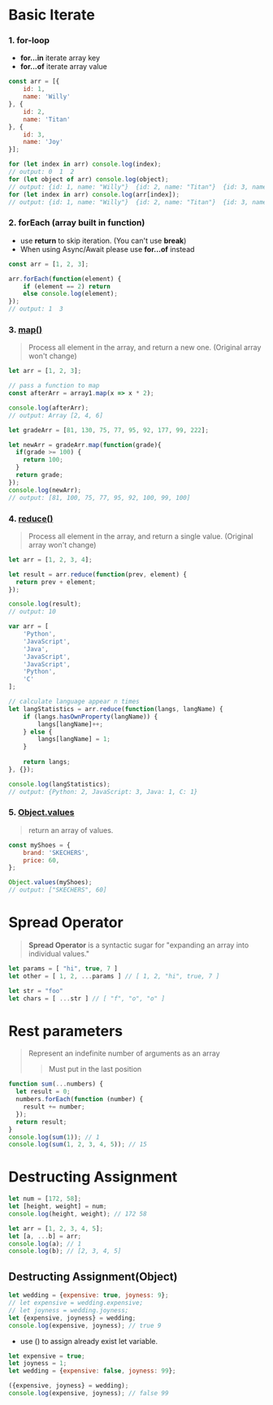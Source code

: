 # Basic Iterate
### 1. for-loop
  - **for...in** iterate array key
  - **for...of** iterate array value
```js
const arr = [{
    id: 1,
    name: 'Willy'
}, {
    id: 2,
    name: 'Titan'
}, {
    id: 3,
    name: 'Joy'
}];

for (let index in arr) console.log(index);
// output: 0  1  2
for (let object of arr) console.log(object);
// output: {id: 1, name: "Willy"}  {id: 2, name: "Titan"}  {id: 3, name: "Joy"}
for (let index in arr) console.log(arr[index]);
// output: {id: 1, name: "Willy"}  {id: 2, name: "Titan"}  {id: 3, name: "Joy"}
```
### 2. forEach (array built in function)
  - use **return** to skip iteration. (You can't use **break**)
  - When using Async/Await please use **for...of** instead
```js
const arr = [1, 2, 3];

arr.forEach(function(element) {
    if (element == 2) return
    else console.log(element);
});
// output: 1  3
```
### 3. [map()](https://developer.mozilla.org/en-US/docs/Web/JavaScript/Reference/Global_Objects/Array/map)
> Process all element in the array, and return a new one. (Original array won't change)
```js
let arr = [1, 2, 3];

// pass a function to map
const afterArr = array1.map(x => x * 2);

console.log(afterArr);
// output: Array [2, 4, 6]
```
```js
let gradeArr = [81, 130, 75, 77, 95, 92, 177, 99, 222];

let newArr = gradeArr.map(function(grade){
  if(grade >= 100) {
    return 100;
  }
  return grade;
});
console.log(newArr);
// output: [81, 100, 75, 77, 95, 92, 100, 99, 100]
```
### 4. [reduce()](https://developer.mozilla.org/en-US/docs/Web/JavaScript/Reference/Global_Objects/Array/Reduce)
> Process all element in the array, and return a single value. (Original array won't change)
```js
let arr = [1, 2, 3, 4];

let result = arr.reduce(function(prev, element) {
  return prev + element;
});

console.log(result);
// output: 10
```
```js
var arr = [
    'Python',
    'JavaScript',
    'Java',
    'JavaScript',
    'JavaScript',
    'Python',
    'C'
];

// calculate language appear n times
let langStatistics = arr.reduce(function(langs, langName) {
    if (langs.hasOwnProperty(langName)) {
        langs[langName]++;
    } else {
        langs[langName] = 1;
    }
    
    return langs;
}, {});

console.log(langStatistics);
// output: {Python: 2, JavaScript: 3, Java: 1, C: 1}
```
### 5. [Object.values]('https://developer.mozilla.org/en-US/docs/Web/JavaScript/Reference/Global_Objects/Object/values')
> return an array of values.
```js
const myShoes = {
    brand: 'SKECHERS',
    price: 60,
};

Object.values(myShoes);
// output: ["SKECHERS", 60]
```

# Spread Operator
> **Spread Operator** is a syntactic sugar for "expanding an array into individual values."
```js
let params = [ "hi", true, 7 ]
let other = [ 1, 2, ...params ] // [ 1, 2, "hi", true, 7 ]

let str = "foo"
let chars = [ ...str ] // [ "f", "o", "o" ]
```
# Rest parameters
> Represent an indefinite number of arguments as an array
>> Must put in the last position
```js
function sum(...numbers) {
  let result = 0;
  numbers.forEach(function (number) {
    result += number;
  });
  return result;
}
console.log(sum(1)); // 1
console.log(sum(1, 2, 3, 4, 5)); // 15
```
# Destructing Assignment
```js
let num = [172, 58];
let [height, weight] = num;
console.log(height, weight); // 172 58
```
```js
let arr = [1, 2, 3, 4, 5];
let [a, ...b] = arr;
console.log(a); // 1
console.log(b); // [2, 3, 4, 5]
```
## Destructing Assignment(Object)
```js
let wedding = {expensive: true, joyness: 9};
// let expensive = wedding.expensive;
// let joyness = wedding.joyness;
let {expensive, joyness} = wedding;
console.log(expensive, joyness); // true 9
```
- use () to assign already exist let variable.
```js
let expensive = true;
let joyness = 1;
let wedding = {expensive: false, joyness: 99};

({expensive, joyness} = wedding);
console.log(expensive, joyness); // false 99
```